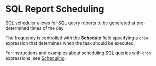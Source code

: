 # SQL Report Scheduling

SQL scheduler allows for SQL query reports to be generated at pre-determined times of the day.

The frequency is controlled with the **Schedule** field specifying a `cron` expression that determines when the task should be executed.

For instructions and examples about scheduling SQL queries with `cron` expressions, see [Scheduling](../shared/scheduling.md).